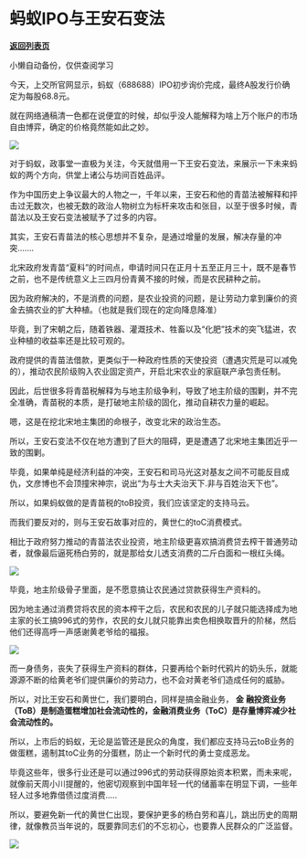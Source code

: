 # 蚂蚁IPO与王安石变法

[**返回列表页**](/gzh/政事堂2019)

小懒自动备份，仅供查阅学习

今天，上交所官网显示，蚂蚁（688688）IPO初步询价完成，最终A股发行价确定为每股68.8元。

  

就在网络通稿清一色都在说便宜的时候，却似乎没人能解释为啥上万个账户的市场自由博弈，确定的价格竟然能如此之妙。  

  

![](https://mmbiz.qpic.cn/mmbiz_png/rxhS23yu8cOicmnWSoJOkqG190n3K6IiabOYZJEKE56459avo7QpfRfXY3ciaNIoeNEu1eR920RBNqcwuQCDgDN9w/640?wx_fmt=png)

  

对于蚂蚁，政事堂一直极为关注，今天就借用一下王安石变法，来展示一下未来蚂蚁的两个方向，供堂上诸公与坊间百姓品评。  

  

作为中国历史上争议最大的人物之一，千年以来，王安石和他的青苗法被解释和抨击过无数次，也被无数的政治人物树立为标杆来攻击和张目，以至于很多时候，青苗法以及王安石变法被赋予了过多的内容。

  

其实，王安石青苗法的核心思想并不复杂，是通过增量的发展，解决存量的冲突.......

  

北宋政府发青苗“夏料”的时间点，申请时间只在正月十五至正月三十，既不是春节之前，也不是传统意义上三四月份青黄不接的时候，而是农民耕种之前。  

  

因为政府解决的，不是消费的问题，是农业投资的问题，是让劳动力拿到廉价的资金去搞农业的扩大种植。（也就是我们现在的定向降息降准）  

  

毕竟，到了宋朝之后，随着铁器、灌溉技术、牲畜以及“化肥”技术的突飞猛进，农业种植的收益率还是比较可观的。

  

政府提供的青苗法借款，更类似于一种政府性质的天使投资（遭遇灾荒是可以减免的），推动农民阶级购入农业固定资产，开启北宋农业的家庭联产承包责任制。

  

因此，后世很多将青苗税解释为与地主阶级争利，导致了地主阶级的围剿，并不完全准确，青苗税的本质，是打破地主阶级的固化，推动自耕农力量的崛起。

  

嗯，这是在挖北宋地主集团的命根子，改变北宋的政治生态。

  

所以，王安石变法不仅在地方遭到了巨大的阻碍，更是遭遇了北宋地主集团近乎一致的围剿。  

  

毕竟，如果单纯是经济利益的冲突，王安石和司马光这对基友之间不可能反目成仇，文彦博也不会顶撞宋神宗，说出“为与士大夫治天下.非与百姓治天下也”。

  

所以，如果蚂蚁做的是青苗税的toB投资，我们应该坚定的支持马云。  

  

而我们要反对的，则与王安石故事对应的，黄世仁的toC消费模式。

  

相比于政府努力推动的青苗法农业投资，地主阶级更喜欢搞消费贷去榨干普通劳动者，就像最后逼死杨白劳的，就是那给女儿透支消费的二斤白面和一根红头绳。

  

![](https://mmbiz.qpic.cn/mmbiz_png/rxhS23yu8cOicmnWSoJOkqG190n3K6IiabibuPwegExwTXkmyhv5icf1tYVXR9CCz4joc43e43qhKvhTqd5BiaQNvcQ/640?wx_fmt=png)

  

毕竟，地主阶级骨子里面，是不愿意搞让农民通过贷款获得生产资料的。

  

因为地主通过消费贷将农民的资本榨干之后，农民和农民的儿子就只能选择成为地主家的长工搞996式的劳作，农民的女儿就只能靠出卖色相换取晋升的阶梯，然后他们还得高呼一声感谢黄老爷给的福报。

  

![](https://mmbiz.qpic.cn/mmbiz_png/rxhS23yu8cOicmnWSoJOkqG190n3K6IiabicXmehWKW0gibuDPBBTAvc9vex6iav7ExF81kW5JnUm448nibwZwsA9sibg/640?wx_fmt=png)

  

而一身债务，丧失了获得生产资料的群体，只要再给个新时代鸦片的奶头乐，就能源源不断的给黄老爷们提供廉价的劳动力，也不会对黄老爷们造成任何的威胁。

  

所以，对比王安石和黄世仁，我们要明白，同样是搞金融业务， **金**
**融投资业务（ToB）是制造蛋糕增加社会流动性的，金融消费业务（ToC）是存量博弈减少社会流动性的。**  

  

所以，上市后的蚂蚁，无论是监管还是民众的角度，我们都应支持马云toB业务的做蛋糕，遏制其toC业务的分蛋糕，防止一个新时代的勇士变成恶龙。

  

毕竟这些年，很多行业还是可以通过996式的劳动获得原始资本积累，而未来呢，就像前天周小川提醒的，他密切观察到中国年轻一代的储蓄率在明显下调，一些年轻人过多地靠借债过度消费.....

  

所以，要避免新一代的黄世仁出现，要保护更多的杨白劳和喜儿，跳出历史的周期律，就像教员当年说的，既要靠同志们的不忘初心，也要靠人民群众的广泛监督。  

  

![](https://mmbiz.qpic.cn/mmbiz_jpg/rxhS23yu8cPp0iaKAfe0ZsWfgGcY72o9Nror8TicrtnlDsqzY7y4Kum4fM3X0FMEGlbvm9HvZUiaETSnLt4DHNLbQ/640?wx_fmt=jpeg)

